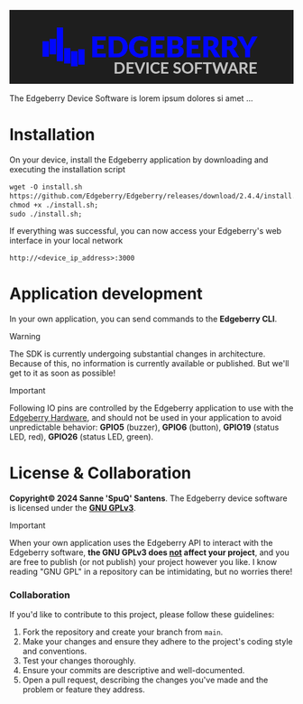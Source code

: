 ![Edgeberry logo](assets/Edgeberry_banner.png)

The Edgeberry Device Software is lorem ipsum dolores si amet ...

# Installation
On your device, install the Edgeberry application by downloading and executing the installation script
```
wget -O install.sh https://github.com/Edgeberry/Edgeberry/releases/download/2.4.4/install.sh;
chmod +x ./install.sh;
sudo ./install.sh;
```
If everything was successful, you can now access your Edgeberry's web interface in your local network
```
http://<device_ip_address>:3000
```

# Application development
In your own application, you can send commands to the **Edgeberry CLI**.

> [!WARNING]
> The SDK is currently undergoing substantial changes in architecture. Because of this, no information is currently available or published. But we'll get to it as soon as possible!

> [!IMPORTANT]  
> Following IO pins are controlled by the Edgeberry application to use with the [Edgeberry Hardware](https://github.com/SpuQ/EdgeBerry?tab=readme-ov-file#edgeberry-hardware), and should not be used in your application to avoid unpredictable behavior: **GPIO5** (buzzer), **GPIO6** (button), **GPIO19** (status LED, red), **GPIO26** (status LED, green).

# License & Collaboration
**Copyright© 2024 Sanne 'SpuQ' Santens**. The Edgeberry device software is licensed under the **[GNU GPLv3](LICENSE.txt)**.

>[!IMPORTANT]
>When your own application uses the Edgeberry API to interact with the Edgeberry software, **the GNU GPLv3 does <ins>not</ins> affect your project**, and you are free to publish (or not publish) your project however you like. I know reading "GNU GPL" in a repository can be intimidating, but no worries there!

### Collaboration

If you'd like to contribute to this project, please follow these guidelines:
1. Fork the repository and create your branch from `main`.
2. Make your changes and ensure they adhere to the project's coding style and conventions.
3. Test your changes thoroughly.
4. Ensure your commits are descriptive and well-documented.
5. Open a pull request, describing the changes you've made and the problem or feature they address.